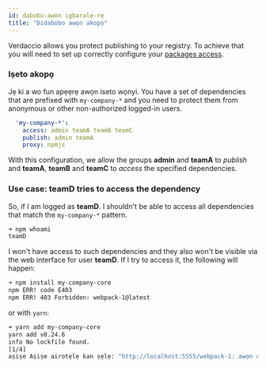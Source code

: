 ```yaml
---
id: dabobo-awọn igbarale-rẹ
title: "Didabobo awọn akopọ"
---
```


Verdaccio allows you protect publishing to your registry. To achieve that you will need to set up correctly configure your [packages access](packages).

### Iṣeto akopọ

Jẹ ki a wo fun apẹẹrẹ awọn iseto wọnyi. You have a set of dependencies that are prefixed with `my-company-*` and you need to protect them from anonymous or other non-authorized logged-in users.

```yaml
  'my-company-*':
    access: admin teamA teamB teamC
    publish: admin teamA
    proxy: npmjs
```

With this configuration, we allow the groups **admin** and **teamA** to *publish* and **teamA**, **teamB** and **teamC** to *access* the specified dependencies.

### Use case: teamD tries to access the dependency

So, if I am logged as **teamD**. I shouldn't be able to access all dependencies that match the `my-company-*` pattern.

```bash
➜ npm whoami
teamD
```

I won't have access to such dependencies and they also won't be visible via the web interface for user **teamD**. If I try to access it, the following will happen:

```bash
➜ npm install my-company-core
npm ERR! code E403
npm ERR! 403 Forbidden: webpack-1@latest
```

or with `yarn`:

```bash
➜ yarn add my-company-core
yarn add v0.24.6
info No lockfile found.
[1/4] 
aṣiṣe Aṣiṣe airotẹlẹ kan ṣẹlẹ: "http://localhost:5555/webpack-1: awọn olumulo alaiforukọsilẹ ko ni ifayegba lati wọle si akojọ my-company-core".
```